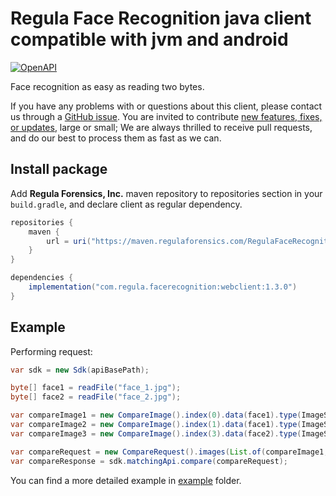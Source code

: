# Regula Face Recognition java client compatible with jvm and android

[![OpenAPI](https://img.shields.io/badge/OpenAPI-defs-0a8c42?style=flat-square)](https://github.com/regulaforensics/FaceRecognition-web-openapi)

Face recognition as easy as reading two bytes.

If you have any problems with or questions about this client, please contact us
through a [GitHub issue](https://github.com/regulaforensics/FaceRecognition-web-java-client/issues).
You are invited to contribute [new features, fixes, or updates](https://github.com/regulaforensics/FaceRecognition-web-java-client/issues?q=is%3Aissue+is%3Aopen+label%3A%22help+wanted%22), large or small; We are always thrilled to receive pull requests, and do our best to process them as fast as we can.


## Install package
Add __Regula Forensics, Inc.__ maven repository to repositories section in your `build.gradle`,
and declare client as regular dependency.

```gradle
repositories {
    maven {
        url = uri("https://maven.regulaforensics.com/RegulaFaceRecognitionWebClient")
    }
}

dependencies {
    implementation("com.regula.facerecognition:webclient:1.3.0")
}
```

## Example
Performing request:
```java
var sdk = new Sdk(apiBasePath);

byte[] face1 = readFile("face_1.jpg");
byte[] face2 = readFile("face_2.jpg");

var compareImage1 = new CompareImage().index(0).data(face1).type(ImageSource.LIVE);
var compareImage2 = new CompareImage().index(1).data(face1).type(ImageSource.DOCUMENT_RFID);
var compareImage3 = new CompareImage().index(3).data(face2).type(ImageSource.LIVE);

var compareRequest = new CompareRequest().images(List.of(compareImage1, compareImage2, compareImage3));
var compareResponse = sdk.matchingApi.compare(compareRequest);
```

You can find a more detailed example in  [example](./example) folder.
